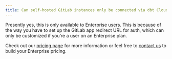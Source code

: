 ```yaml
---
title: Can self-hosted GitLab instances only be connected via dbt Cloud Enterprise plans?
---
```


Presently yes, this is only available to Enterprise users. This is because of the way you have to set up the GitLab app redirect URL for auth, which can only be customized if you’re a user on an Enterprise plan.  

Check out our [pricing page](https://www.getdbt.com/pricing/) for more information or feel free to [contact us](https://www.getdbt.com/contact) to build your Enterprise pricing.




